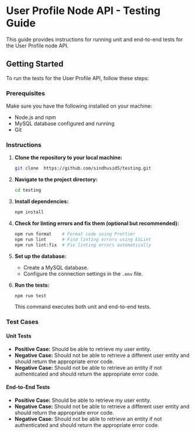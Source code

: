 
# User Profile Node API - Testing Guide

This guide provides instructions for running unit and end-to-end tests for the User Profile node API.

## Getting Started

To run the tests for the User Profile API, follow these steps:

### Prerequisites

Make sure you have the following installed on your machine:
- Node.js and npm
- MySQL database configured and running
- Git

### Instructions

1. **Clone the repository to your local machine:**

   ```bash
   git clone  https://github.com/sindhusid5/testing.git
   ```

2. **Navigate to the project directory:**

   ```bash
   cd testing
   ```

3. **Install dependencies:**

   ```bash
   npm install
   ```

4. **Check for linting errors and fix them (optional but recommended):**

   ```bash
   npm run format    # Format code using Prettier
   npm run lint      # Find linting errors using ESLint
   npm run lint:fix  # Fix linting errors automatically
   ```

5. **Set up the database:**

   - Create a MySQL database.
   - Configure the connection settings in the `.env` file.

6. **Run the tests:**

   ```bash
   npm run test
   ```

   This command executes both unit and end-to-end tests.

### Test Cases

#### Unit Tests

- **Positive Case:** Should be able to retrieve my user entity.
- **Negative Case:** Should not be able to retrieve a different user entity and should return the appropriate error code.
- **Negative Case:** Should not be able to retrieve an entity if not authenticated and should return the appropriate error code.

#### End-to-End Tests
 
- **Positive Case:** Should be able to retrieve my user entity.
- **Negative Case:** Should not be able to retrieve a different user entity and should return the appropriate error code.
- **Negative Case:** Should not be able to retrieve an entity if not authenticated and should return the appropriate error code.
